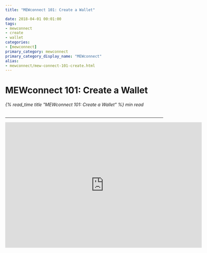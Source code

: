 ```yaml
---
title: "MEWconnect 101: Create a Wallet"

date: 2018-04-01 00:01:00
tags:
- mewconnect
- create
- wallet
categories:
- [mewconnect]
primary_category: mewconnect
primary_category_display_name: "MEWconnect"
alias:
- mewconnect/mew-connect-101-create.html
---
```


# **MEWconnect 101: Create a Wallet**

###### {% read_time title "MEWconnect 101: Create a Wallet" %} min read

* * *

<div class="youtube-video">
<iframe width="627" height="400" src="https://www.youtube.com/embed/p2q6qrcKtj8" frameborder="0" allow="accelerometer; autoplay; encrypted-media; gyroscope; picture-in-picture" allowfullscreen></iframe>
</div>

